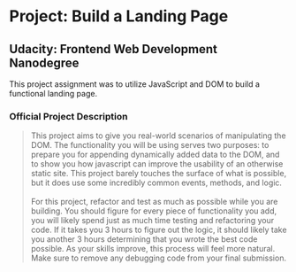 <h1>Project: Build a Landing Page</h1>
<h2>Udacity: Frontend Web Development Nanodegree</h2>
This project assignment was to utilize JavaScript and DOM to build a functional landing page.
<h3>Official Project Description</h3>
<blockquote>This project aims to give you real-world scenarios of manipulating the DOM. The functionality you will be using serves two purposes: to prepare you for appending dynamically added data to the DOM, and to show you how javascript can improve the usability of an otherwise static site. This project barely touches the surface of what is possible, but it does use some incredibly common events, methods, and logic.<br><br>
For this project, refactor and test as much as possible while you are building. You should figure for every piece of functionality you add, you will likely spend just as much time testing and refactoring your code. If it takes you 3 hours to figure out the logic, it should likely take you another 3 hours determining that you wrote the best code possible. As your skills improve, this process will feel more natural. Make sure to remove any debugging code from your final submission.</blockquote>
